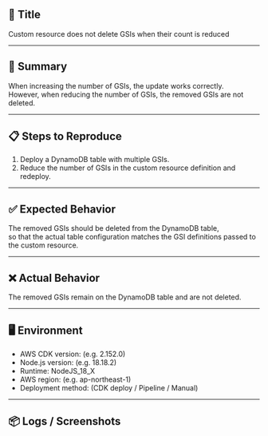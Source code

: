 ## 🐞 Title

Custom resource does not delete GSIs when their count is reduced

---

## 🐞 Summary

When increasing the number of GSIs, the update works correctly.  
However, when reducing the number of GSIs, the removed GSIs are not deleted.

---

## 📋 Steps to Reproduce

1. Deploy a DynamoDB table with multiple GSIs.
2. Reduce the number of GSIs in the custom resource definition and redeploy.

---

## ✅ Expected Behavior

The removed GSIs should be deleted from the DynamoDB table,  
so that the actual table configuration matches the GSI definitions passed to the custom resource.

---

## ❌ Actual Behavior

The removed GSIs remain on the DynamoDB table and are not deleted.

---

## 🖥️ Environment

- AWS CDK version: (e.g. 2.152.0)
- Node.js version: (e.g. 18.18.2)
- Runtime: NodeJS_18_X
- AWS region: (e.g. ap-northeast-1)
- Deployment method: (CDK deploy / Pipeline / Manual)

---

## 📦 Logs / Screenshots
